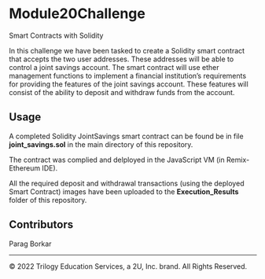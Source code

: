 # Module20Challenge
Smart Contracts with Solidity

In this challenge we have been tasked to create a Solidity smart contract that accepts the two user addresses. These addresses will be able to control a joint savings account. The smart contract will use ether management functions to implement a financial institution’s requirements for providing the features of the joint savings account. These features will consist of the ability to deposit and withdraw funds from the account.

## Usage

A completed Solidity JointSavings smart contract can be found be in file **joint_savings.sol** in the main directory of this repository.

The contract was complied and delployed in the JavaScript VM (in Remix-Ethereum IDE).

All the required deposit and withdrawal transactions (using the deployed Smart Contract) images have been uploaded to the **Execution_Results** folder of this repository.


## Contributors

Parag Borkar

---

© 2022 Trilogy Education Services, a 2U, Inc. brand. All Rights Reserved.

